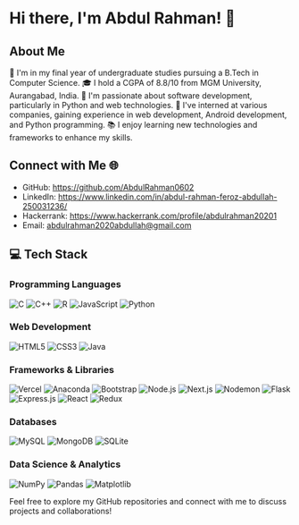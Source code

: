 # Hi there, I'm Abdul Rahman! 👋

## About Me
🔭 I'm in my final year of undergraduate studies pursuing a B.Tech in Computer Science.
🎓 I hold a CGPA of 8.8/10 from MGM University, Aurangabad, India.
🌱 I'm passionate about software development, particularly in Python and web technologies.
💼 I've interned at various companies, gaining experience in web development, Android development, and Python programming.
📚 I enjoy learning new technologies and frameworks to enhance my skills.

## Connect with Me 🌐
- GitHub: https://github.com/AbdulRahman0602
- LinkedIn: https://www.linkedin.com/in/abdul-rahman-feroz-abdullah-250031236/
- Hackerrank: https://www.hackerrank.com/profile/abdulrahman20201
- Email: abdulrahman2020abdullah@gmail.com

## 💻 Tech Stack

### Programming Languages
![C](https://img.shields.io/badge/-C-00599C?style=flat-square&logo=c&logoColor=white)  ![C++](https://img.shields.io/badge/-C++-00599C?style=flat-square&logo=c%2B%2B&logoColor=white)  ![R](https://img.shields.io/badge/-R-276DC3?style=flat-square&logo=r&logoColor=white)  ![JavaScript](https://img.shields.io/badge/-JavaScript-F7DF1E?style=flat-square&logo=javascript&logoColor=black)  ![Python](https://img.shields.io/badge/-Python-3776AB?style=flat-square&logo=python&logoColor=white)

### Web Development
![HTML5](https://img.shields.io/badge/-HTML5-E34F26?style=flat-square&logo=html5&logoColor=white)  ![CSS3](https://img.shields.io/badge/-CSS3-1572B6?style=flat-square&logo=css3&logoColor=white)  ![Java](https://img.shields.io/badge/-Java-007396?style=flat-square&logo=java&logoColor=white)

### Frameworks & Libraries
![Vercel](https://img.shields.io/badge/-Vercel-000000?style=flat-square&logo=vercel&logoColor=white)  ![Anaconda](https://img.shields.io/badge/-Anaconda-44A833?style=flat-square&logo=anaconda&logoColor=white)  ![Bootstrap](https://img.shields.io/badge/-Bootstrap-563D7C?style=flat-square&logo=bootstrap&logoColor=white)  ![Node.js](https://img.shields.io/badge/-Node.js-339933?style=flat-square&logo=node.js&logoColor=white)  ![Next.js](https://img.shields.io/badge/-Next.js-000000?style=flat-square&logo=next.js&logoColor=white)  ![Nodemon](https://img.shields.io/badge/-Nodemon-76D04B?style=flat-square&logo=nodemon&logoColor=white)  ![Flask](https://img.shields.io/badge/-Flask-000000?style=flat-square&logo=flask&logoColor=white)  ![Express.js](https://img.shields.io/badge/-Express.js-000000?style=flat-square&logo=express&logoColor=white)  ![React](https://img.shields.io/badge/-React-61DAFB?style=flat-square&logo=react&logoColor=white)  ![Redux](https://img.shields.io/badge/-Redux-764ABC?style=flat-square&logo=redux&logoColor=white)

### Databases
![MySQL](https://img.shields.io/badge/-MySQL-4479A1?style=flat-square&logo=mysql&logoColor=white)  ![MongoDB](https://img.shields.io/badge/-MongoDB-47A248?style=flat-square&logo=mongodb&logoColor=white)  ![SQLite](https://img.shields.io/badge/-SQLite-003B57?style=flat-square&logo=sqlite&logoColor=white)

### Data Science & Analytics
![NumPy](https://img.shields.io/badge/-NumPy-013243?style=flat-square&logo=numpy&logoColor=white)  ![Pandas](https://img.shields.io/badge/-Pandas-150458?style=flat-square&logo=pandas&logoColor=white)  ![Matplotlib](https://img.shields.io/badge/-Matplotlib-3776AB?style=flat-square&logo=python&logoColor=white)

Feel free to explore my GitHub repositories and connect with me to discuss projects and collaborations!
